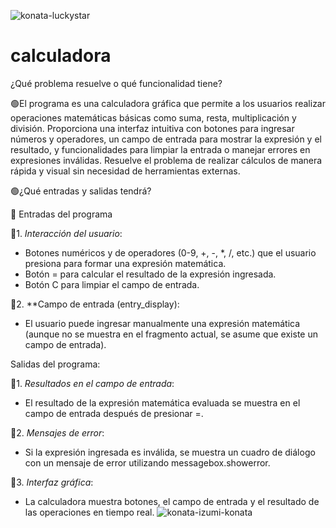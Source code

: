 ![konata-luckystar](https://github.com/user-attachments/assets/c5972285-8485-4f2b-bfe4-185924fd5d9e)
# calculadora
¿Qué problema resuelve o qué funcionalidad tiene?
      
🟢El programa es una calculadora gráfica que permite a los usuarios realizar operaciones matemáticas básicas como suma, resta, multiplicación y división. Proporciona una interfaz intuitiva con botones para ingresar números y operadores, un campo de entrada para mostrar la expresión y el resultado, y funcionalidades para limpiar la entrada o manejar errores en expresiones inválidas. Resuelve el problema de realizar cálculos de manera rápida y visual sin necesidad de herramientas externas.

🟢¿Qué entradas y salidas tendrá?

  📙 Entradas del programa

📙1. *Interacción del usuario*:
   - Botones numéricos y de operadores (0-9, +, -, *, /, etc.) que el usuario presiona para formar una expresión matemática.
   - Botón = para calcular el resultado de la expresión ingresada.
   - Botón C para limpiar el campo de entrada.

📙2. **Campo de entrada (entry_display):
   - El usuario puede ingresar manualmente una expresión matemática (aunque no se muestra en el fragmento actual, se asume que existe un campo de entrada).

   Salidas del programa:

📘1. *Resultados en el campo de entrada*:
   - El resultado de la expresión matemática evaluada se muestra en el campo de entrada después de presionar =.

📘2. *Mensajes de error*:
   - Si la expresión ingresada es inválida, se muestra un cuadro de diálogo con un mensaje de error utilizando messagebox.showerror.

📘3. *Interfaz gráfica*:
   - La calculadora muestra botones, el campo de entrada y el resultado de las operaciones en tiempo real.
 ![konata-izumi-konata](https://github.com/user-attachments/assets/5a6e0c71-3354-4b7b-9d0b-444484da940a)

